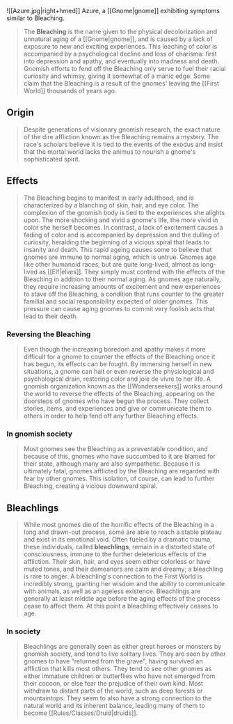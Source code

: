![[Azure.jpg|right+hmed]] 
 Azure, a [[Gnome|gnome]] exhibiting symptoms similar to Bleaching.
> The **Bleaching** is the name given to the physical decolorization and unnatural aging of a [[Gnome|gnome]], and is caused by a lack of exposure to new and exciting experiences. This leaching of color is accompanied by a psychological decline and loss of charisma: first into depression and apathy, and eventually into madness and death. Gnomish efforts to fend off the Bleaching only serve to fuel their racial curiosity and whimsy, giving it somewhat of a manic edge. Some claim that the Bleaching is a result of the gnomes' leaving the [[First World]] thousands of years ago.



## Origin

> Despite generations of visionary gnomish research, the exact nature of the dire affliction known as the Bleaching remains a mystery. The race's scholars believe it is tied to the events of the exodus and insist that the mortal world lacks the animus to nourish a gnome's sophisticated spirit.


## Effects

> The Bleaching begins to manifest in early adulthood, and is characterized by a blanching of skin, hair, and eye color. The complexion of the gnomish body is tied to the experiences she alights upon. The more shocking and vivid a gnome's life, the more vivid in color she herself becomes. In contrast, a lack of excitement causes a fading of color and is accompanied by depression and the dulling of curiosity, heralding the beginning of a vicious spiral that leads to insanity and death. This rapid ageing causes some to believe that gnomes are immune to normal aging, which is untrue. Gnomes age like other humanoid races, but are quite long-lived, almost as long-lived as [[Elf|elves]]. They simply must contend with the effects of the Bleaching in addition to their normal aging. As gnomes age naturally, they require increasing amounts of excitement and new experiences to stave off the Bleaching, a condition that runs counter to the greater familial and social responsibility expected of older gnomes. This pressure can cause aging gnomes to commit very foolish acts that lead to their death.


### Reversing the Bleaching

> Even though the increasing boredom and apathy makes it more difficult for a gnome to counter the effects of the Bleaching once it has begun, its effects can be fought. By immersing herself in new situations, a gnome can halt or even reverse the physiological and psychological drain, restoring color and joie de vivre to her life. A gnomish organization known as the [[Wonderseekers]] works around the world to reverse the effects of the Bleaching, appearing on the doorsteps of gnomes who have begun the process. They collect stories, items, and experiences and give or communicate them to others in order to help fend off any further Bleaching effects.


### In gnomish society

> Most gnomes see the Bleaching as a preventable condition, and because of this, gnomes who have succumbed to it are blamed for their state, although many are also sympathetic. Because it is ultimately fatal, gnomes afflicted by the Bleaching are regarded with fear by other gnomes. This isolation, of course, can lead to further Bleaching, creating a vicious downward spiral.


## Bleachlings

> While most gnomes die of the horrific effects of the Bleaching in a long and drawn-out process, some are able to reach a stable plateau and exist in its emotional void. Often fueled by a dramatic trauma, these individuals, called **bleachlings**, remain in a distorted state of consciousness, immune to the further deleterious effects of the affliction. Their skin, hair, and eyes seem either colorless or have muted tones, and their demeanors are calm and dreamy; a bleachling is rare to anger. A bleachling's connection to the First World is incredibly strong, granting her wisdom and the ability to communicate with animals, as well as an ageless existence. Bleachlings are generally at least middle age before the aging effects of the process cease to affect them. At this point a bleachling effectively ceases to age.


### In society

> Bleachlings are generally seen as either great heroes or monsters by gnomish society, and tend to live solitary lives. They are seen by other gnomes to have "returned from the grave", having survived an affliction that kills most others. They tend to see other gnomes as either immature children or butterflies who have not emerged from their cocoon, or else fear the prejudice of their own kind. Most withdraw to distant parts of the world, such as deep forests or mountaintops. They seem to also have a strong connection to the natural world and its inherent balance, leading many of them to become [[Rules/Classes/Druid|druids]].







